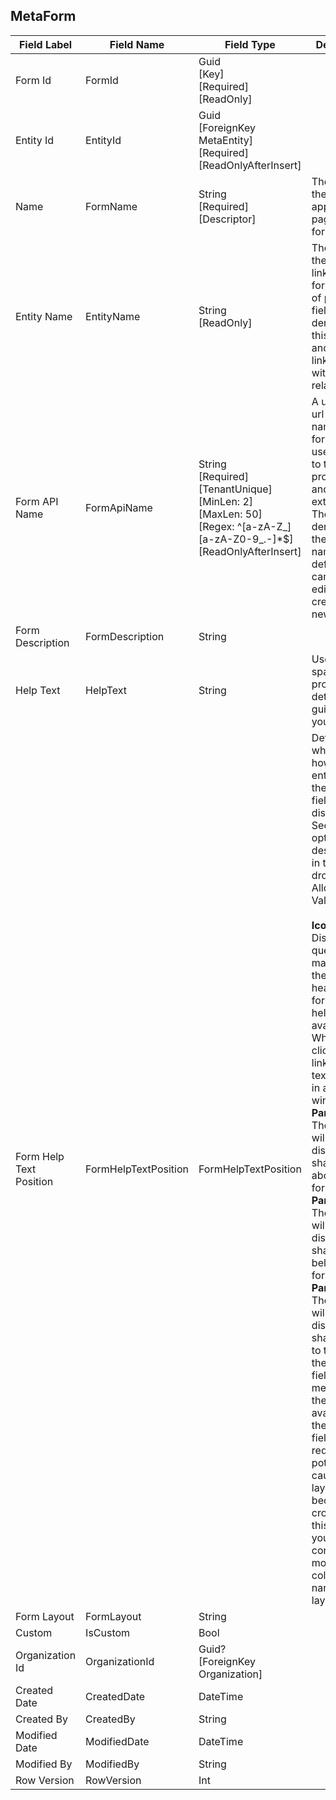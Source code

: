 ﻿## MetaForm
| Field Label | Field Name | Field Type | Description |  
| ---- | ---- | ---- | ---- |  
| Form Id | FormId | Guid<br/>  [Key]<br/>  [Required]<br/>  [ReadOnly] |  |  
| Entity Id | EntityId | Guid<br/>  [ForeignKey MetaEntity]<br/>  [Required]<br/>  [ReadOnlyAfterInsert] |  |  
| Name | FormName | String<br/>  [Required]<br/>  [Descriptor] | The name of the Form as it appears on pages and forms |  
| Entity Name | EntityName | String<br/>  [ReadOnly] | The name of the entity linked to this form. The list of potential fields are derived from this entity and those linked toit with lookup relationships.  |  
| Form API Name | FormApiName | String<br/>  [Required]<br/>  [TenantUnique]<br/>  [MinLen: 2]<br/>  [MaxLen: 50]<br/>  [Regex: ^[a-zA-Z_][a-zA-Z0-9_.-]*$]<br/>  [ReadOnlyAfterInsert] | A unique and url-safe API name for this form. It is used to refer to the form in processes and in the external API. The name is derived from the form name by default and can only be edited when creating a new form.  |  
| Form Description | FormDescription | String |  |  
| Help Text | HelpText | String | Use this space to provide more detailed guidance to your users.  |  
| Form Help Text Position | FormHelpTextPosition | FormHelpTextPosition | Determines where and how the text entered in the Help Text field will be displayed. See the option descriptions in the dropdown. <br/>  Allowable Values: <br/>  <br/>  **IconLink**: Displays a question mark icon in the form header for forms where help text is available. When a user clicks on the link, the help text appears in a popup window. <br/>  **PanelTop**: The help text will be displayed in a shaded box above the form fields. <br/>  **PanelBottom**: The help text will be displayed in a shaded box below the form fields. <br/>  **PanelRight**: The help text will be displayed in a shaded box to the right of the form fields. This means that the space available for the form fields will be reduced potentially causing the layout to become crowded. In this case, youcould consider moving to a 1 column or narrower layout.  |  
| Form Layout | FormLayout | String |  |  
| Custom | IsCustom | Bool |  |  
| Organization Id | OrganizationId | Guid?<br/>  [ForeignKey Organization] |  |  
| Created Date | CreatedDate | DateTime |  |  
| Created By | CreatedBy | String |  |  
| Modified Date | ModifiedDate | DateTime |  |  
| Modified By | ModifiedBy | String |  |  
| Row Version | RowVersion | Int |  |  

